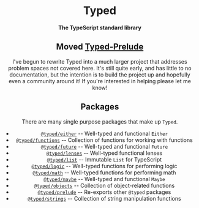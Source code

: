 <h1 align='center'>Typed</h1>

<div align='center'>
  <strong>The TypeScript standard library</strong>
</div>

<div align='center'>

## Moved [Typed-Prelude](https://github.com/TylorS/typed-prelude)

I've begun to rewrite Typed into a much larger project that addresses problem spaces not covered here. It's still quite early, and has little to no documentation, but the intention is to build the project up and hopefully even a community around it! If you're interested in helping please let me know!

## Packages

There are many single purpose packages that make up `Typed`.

- [`@typed/either`](./packages/either) -- Well-typed and functional `Either`
- [`@typed/functions`](./packages/functions) -- Collection of functions for working with functions
- [`@typed/future`](./packages/future) -- Well-typed and functional `Future`
- [`@typed/lenses`](./packages/lenses) -- Well-typed functional lenses
- [`@typed/list`](./packages/list) -- Immutable `List` for TypeScript
- [`@typed/logic`](./packages/logic) -- Well-typed functions for performing logic
- [`@typed/math`](./packages/math) -- Well-typed functions for performing math
- [`@typed/maybe`](./packages/maybe) -- Well-typed and functional `Maybe`
- [`@typed/objects`](./packages/objects) -- Collection of object-related functions
- [`@typed/prelude`](./packages/prelude) -- Re-exports other `@typed` packages
- [`@typed/strings`](./packages/strings) -- Collection of string manipulation functions
